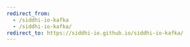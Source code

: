 ```yaml
---
redirect_from:
  - /siddhi-io-kafka
  - /siddhi-io-kafka/
redirect_to: https://siddhi-io.github.io/siddhi-io-kafka/
---
```

